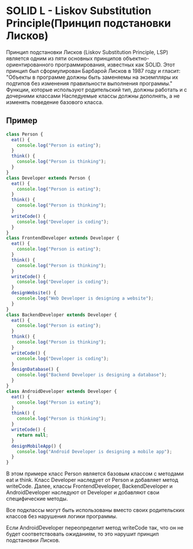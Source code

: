 # SOLID L - Liskov Substitution Principle(Принцип подстановки Лисков)

Принцип подстановки Лисков (Liskov Substitution Principle, LSP) является одним из пяти основных принципов объектно-ориентированного программирования, известных как SOLID. Этот принцип был сформулирован Барбарой Лисков в 1987 году и гласит:
"Объекты в программе должны быть заменяемы на экземпляры их подтипов без изменения правильности выполнения программы."
Функции, которые используют родительский тип, должны работать и с дочерними классами
Наследуемые классы должны дополнять, а не изменять поведение базового класса.

## Пример

```ts
class Person {
  eat() {
    console.log("Person is eating");
  }
  think() {
    console.log("Person is thinking");
  }
}
class Developer extends Person {
  eat() {
    console.log("Person is eating");
  }
  think() {
    console.log("Person is thinking");
  }
  writeCode() {
    console.log("Developer is coding");
  }
}
class FrontendDeveloper extends Developer {
  eat() {
    console.log("Person is eating");
  }
  think() {
    console.log("Person is thinking");
  }
  writeCode() {
    console.log("Developer is coding");
  }
  designWebsite() {
    console.log("Web Developer is designing a website");
  }
}
class BackendDeveloper extends Developer {
  eat() {
    console.log("Person is eating");
  }
  think() {
    console.log("Person is thinking");
  }
  writeCode() {
    console.log("Developer is coding");
  }
  designDatabase() {
    console.log("Backend Developer is designing a database");
  }
}
class AndroidDeveloper extends Developer {
  eat() {
    console.log("Person is eating");
  }
  think() {
    console.log("Person is thinking");
  }
  writeCode() {
    return null;
  }
  designMobileApp() {
    console.log("Android Developer is designing a mobile app");
  }
}
```

В этом примере класс Person является базовым классом с методами eat и think.
Класс Developer наследует от Person и добавляет метод writeCode.
Далее, классы FrontendDeveloper, BackendDeveloper и AndroidDeveloper наследуют от Developer
и добавляют свои специфические методы.

Все подклассы могут быть использованы вместо своих родительских классов без нарушения логики программы.

Если AndroidDeveloper переопределит метод writeCode так, что он не будет соответствовать ожиданиям,
то это нарушит принцип подстановки Лисков.
